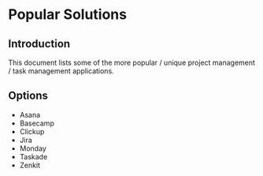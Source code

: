 # Popular Solutions

## Introduction
This document lists some of the more popular / unique project management / task management applications.

## Options
- Asana
- Basecamp
- Clickup
- Jira
- Monday
- Taskade
- Zenkit